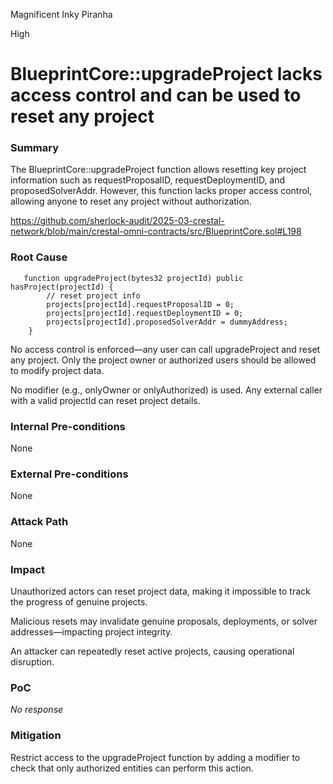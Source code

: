 Magnificent Inky Piranha

High

# BlueprintCore::upgradeProject lacks access control and can be used to reset any project

### Summary

The BlueprintCore::upgradeProject function allows resetting key project information such as requestProposalID, requestDeploymentID, and proposedSolverAddr. However, this function lacks proper access control, allowing anyone to reset any project without authorization.

https://github.com/sherlock-audit/2025-03-crestal-network/blob/main/crestal-omni-contracts/src/BlueprintCore.sol#L198

### Root Cause

```solidity
   function upgradeProject(bytes32 projectId) public hasProject(projectId) {
        // reset project info
        projects[projectId].requestProposalID = 0;
        projects[projectId].requestDeploymentID = 0;
        projects[projectId].proposedSolverAddr = dummyAddress;
    }
```

No access control is enforced—any user can call upgradeProject and reset any project.
Only the project owner or authorized users should be allowed to modify project data.

No modifier (e.g., onlyOwner or onlyAuthorized) is used.
Any external caller with a valid projectId can reset project details.

### Internal Pre-conditions

None

### External Pre-conditions

None

### Attack Path

None

### Impact

Unauthorized actors can reset project data, making it impossible to track the progress of genuine projects.

Malicious resets may invalidate genuine proposals, deployments, or solver addresses—impacting project integrity.

An attacker can repeatedly reset active projects, causing operational disruption.

### PoC

_No response_

### Mitigation

Restrict access to the upgradeProject function by adding a modifier to check that only authorized entities can perform this action.